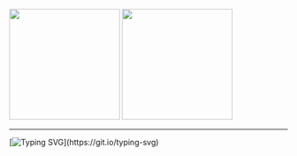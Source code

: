 
<span><img src="https://github.com/hetvi4700/hetvi4700/assets/110965929/5f3dce9e-056c-4461-98ed-03da00475210 height=250" height=200></img></span>
<span>
<img src="https://github.com/hetvi4700/hetvi4700/assets/110965929/b533330c-02ad-441e-9c91-e246788b352c" height=200></img>
</span>



___________________________________________________________

[![Typing SVG](https://readme-typing-svg.herokuapp.com?font=Fira+Code&size=24&duration=3000&color=BD3CF7&center=true&width=1000&height=70&lines=I+am+Hetvi+Bhadani%2C+charting+the+web+development+galaxy+;with+the+zest+for+learning+and+curiosity.)](https://git.io/typing-svg)
<!--
**hetvi4700/hetvi4700** is a ✨ _special_ ✨ repository because its `README.md` (this file) appears on your GitHub profile.


Here are some ideas to get you started:

- 🔭 I’m currently working on ...
- 🌱 I’m currently learning ...
- 👯 I’m looking to collaborate on ...
- 🤔 I’m looking for help with ...
- 💬 Ask me about ...
- 📫 How to reach me: ...
- 😄 Pronouns: ...
- ⚡ Fun fact: ...
-->
